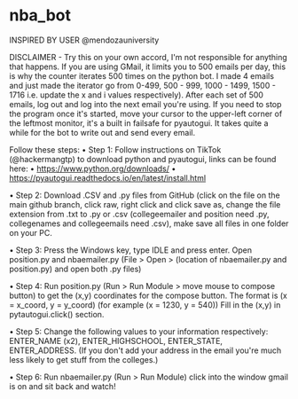 # nba_bot

INSPIRED BY USER @mendozauniversity

DISCLAIMER - Try this on your own accord, I'm not responsible for anything that happens. If you are using GMail, it limits you to 500 emails per day, this is why the counter iterates 500 times on the python bot. I made 4 emails and just made the iterator go from 0-499, 500 - 999, 1000 - 1499, 1500 - 1716 i.e. update the x and i values respectively). After each set of 500 emails, log out and log into the next email you're using. If you need to stop the program once it's started, move your cursor to the upper-left corner of the leftmost monitor, it's a built in failsafe for pyautogui. It takes quite a while for the bot to write out and send every email.

Follow these steps: • Step 1: Follow instructions on TikTok (@hackermangtp) to download python and pyautogui, links can be found here: • https://www.python.org/downloads/ • https://pyautogui.readthedocs.io/en/latest/install.html

• Step 2: Download .CSV and .py files from GitHub (click on the file on the main github branch, click raw, right click and click save as, change the file extension from .txt to .py or .csv (collegeemailer and position need .py, collegenames and collegeemails need .csv), make save all files in one folder on your PC.

• Step 3: Press the Windows key, type IDLE and press enter. Open position.py and nbaemailer.py (File > Open > (location of nbaemailer.py and position.py) and open both .py files)

• Step 4: Run position.py (Run > Run Module > move mouse to compose button) to get the (x,y) coordinates for the compose button. The format is (x = x_coord, y = y_coord) (for example (x = 1230, y = 540)) Fill in the (x,y) in pytautogui.click() section.

• Step 5: Change the following values to your information respectively: ENTER_NAME (x2), ENTER_HIGHSCHOOL, ENTER_STATE, ENTER_ADDRESS. (If you don't add your address in the email you're much less likely to get stuff from the colleges.)

• Step 6: Run nbaemailer.py (Run > Run Module) click into the window gmail is on and sit back and watch!
